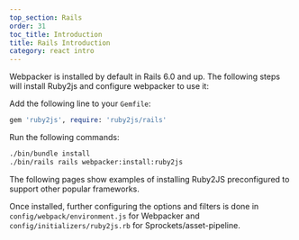 ```yaml
---
top_section: Rails
order: 31
toc_title: Introduction
title: Rails Introduction
category: react intro
---
```


Webpacker is installed by default in Rails 6.0 and up.  The following steps
will install Ruby2js and configure webpacker to use it:

Add the following line to your `Gemfile`:

```ruby
gem 'ruby2js', require: 'ruby2js/rails'
```

Run the following commands:

```sh
./bin/bundle install
./bin/rails rails webpacker:install:ruby2js
```

The following pages show examples of installing Ruby2JS preconfigured to
support other popular frameworks.

Once installed, further configuring the options and filters is done in
`config/webpack/environment.js` for Webpacker and
`config/initializers/ruby2js.rb` for Sprockets/asset-pipeline.
